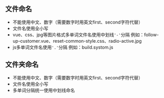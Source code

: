 ## 文件命名

* 不能使用中文、数字（需要数字时用英文first、second字符代替）
* 文件名使用全小写
* vue、css、jpg等图片格式多单词文件名使用中划线`'-'`分隔
    例如：follow-up-customer.vue、reset-common-style.css、radio-active.jpg
* js多单词文件名使用`'.'`分隔
    例如：build.systom.js

## 文件夹命名

* 不能使用中文、数字（需要数字时用英文first、second字符代替）
* 文件名使用全小写
* 多单词分隔统一使用中划线命名